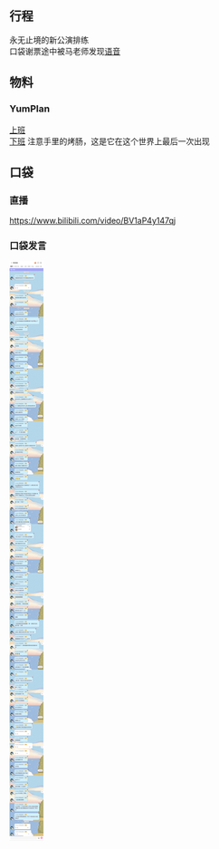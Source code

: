 ## 行程
永无止境的新公演排练<br>
口袋谢票途中被马老师发现[语音](./pocket48/audios/0.mp3)


## 物料

### YumPlan
[上班](https://weibo.com/7335378002/KprQJ3xpv?from=page_1005057335378002_profile&wvr=6&mod=weibotime&type=comment#_rnd1626971187909)<br>
[下班](https://weibo.com/7335378002/KpwvwnPgb?from=page_1005057335378002_profile&wvr=6&mod=weibotime&type=comment#_rnd1626971279224) 注意手里的烤肠，这是它在这个世界上最后一次出现

## 口袋
### 直播
https://www.bilibili.com/video/BV1aP4y147qj<br>

### 口袋发言
![口袋发言](./pocket48/imgs/messages)<br>
